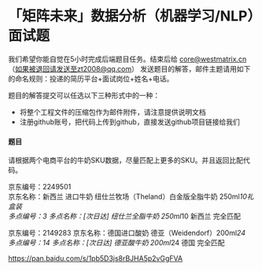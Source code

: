 # 「矩阵未来」数据分析（机器学习/NLP）面试题

我们希望你能自觉在5小时完成后端题目任务。结束后给 core@westmatrix.cn（如果被退回请发送至zt2008@qq.com） 发送题目的解答，邮件主题请用如下的命名规则：投递的简历平台+面试岗位+姓名+电话。

题目的解答提交可以任选以下三种形式中的一种：
* 将整个工程文件的压缩包作为邮件附件，请注意提供说明文档
* 注册github账号，把代码上传到github，直接发送github项目链接给我们

####  题目
请根据两个电商平台的牛奶SKU数据，尽量匹配上更多的SKU。并且返回比配代码。

京东编号：2249501  
京东名称：新西兰 进口牛奶 纽仕兰牧场（Theland）白金版全脂牛奶 250ml*10礼盒装      
多点编号：3
多点名称：[次日达] 纽仕兰全脂牛奶 250ml*10 新西兰	完全匹配

京东编号：2149283
京东名称：德国进口酸奶 德亚（Weidendorf）200ml*24       
多点编号：14
多点名称：[次日达] 德亚酸牛奶 200ml*24 德国	完全匹配

https://pan.baidu.com/s/1pb5D3js8rBJHA5p2vGgFVA
